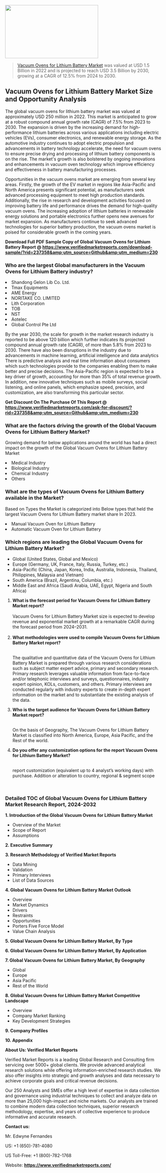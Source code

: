 <img src="https://ffe5etoiles.com/wp-content/uploads/2024/12/MST1-300x171.png" alt="" width="300" height="171" class="alignnone size-medium wp-image-20088" /><blockquote><p><p><a href="https://www.verifiedmarketreports.com/download-sample/?rid=237358&utm_source=Github&utm_medium=230" target="_blank">Vacuum Ovens for Lithium Battery Market</a> was valued at USD 1.5 Billion in 2022 and is projected to reach USD 3.5 Billion by 2030, growing at a CAGR of 12.5% from 2024 to 2030.</p></blockquote><p><h2>Vacuum Ovens for Lithium Battery Market Size and Opportunity Analysis</h2><p>The global vacuum ovens for lithium battery market was valued at approximately USD 250 million in 2022. This market is anticipated to grow at a robust compound annual growth rate (CAGR) of 7.5% from 2023 to 2030. The expansion is driven by the increasing demand for high-performance lithium batteries across various applications including electric vehicles (EVs), consumer electronics, and renewable energy storage. As the automotive industry continues to adopt electric propulsion and advancements in battery technology accelerate, the need for vacuum ovens to ensure precise drying and processing of lithium battery components is on the rise. The market's growth is also bolstered by ongoing innovations and enhancements in vacuum oven technology which improve efficiency and effectiveness in battery manufacturing processes.</p><p>Opportunities in the vacuum ovens market are emerging from several key areas. Firstly, the growth of the EV market in regions like Asia-Pacific and North America presents significant potential, as manufacturers seek advanced processing equipment to meet high production standards. Additionally, the rise in research and development activities focused on improving battery life and performance drives the demand for high-quality vacuum ovens. The increasing adoption of lithium batteries in renewable energy solutions and portable electronics further opens new avenues for market expansion. As manufacturers continue to seek advanced technologies for superior battery production, the vacuum ovens market is poised for considerable growth in the coming years.</p></p><p class=""><strong>Download Full PDF Sample Copy of Global Vacuum Ovens for Lithium Battery Report @ <a href="https://www.verifiedmarketreports.com/download-sample/?rid=237358&amp;utm_source=Github&amp;utm_medium=230" target="_blank">https://www.verifiedmarketreports.com/download-sample/?rid=237358&amp;utm_source=Github&amp;utm_medium=230</a></strong></p><h3 id="" class="">Who are the largest Global manufacturers in the Vacuum Ovens for Lithium Battery industry?</h3><p><li>Shandong Gelon Lib Co. Ltd.</li><li> Tmax Equipments</li><li> AME Energy</li><li> NORITAKE CO. LIMITED</li><li> Lith Corporation</li><li> TOB</li><li> NST</li><li> Aotelec</li><li> Global Control Pte Ltd</li></p><div class=""><div class="" dir="" data-message-author-role="" data-message-id="" data-message-model-slug=""><div class=""><div class=""><div class=""><div class="" dir="" data-message-author-role="" data-message-id="" data-message-model-slug=""><div class=""><div class=""><p>By the year 2030, the scale for growth in the market research industry is reported to be above 120 billion which further indicates its projected compound annual growth rate (CAGR), of more than 5.8% from 2023 to 2030. There have also been disruptions in the industry due to advancements in machine learning, artificial intelligence and data analytics There is predictive analysis and real time information about consumers which such technologies provide to the companies enabling them to make better and precise decisions. The Asia-Pacific region is expected to be a key driver of growth, accounting for more than 35% of total revenue growth. In addition, new innovative techniques such as mobile surveys, social listening, and online panels, which emphasize speed, precision, and customization, are also transforming this particular sector.</p><p><strong>Get Discount On The Purchase Of This Report @&nbsp; <a href="https://www.verifiedmarketreports.com/ask-for-discount/?rid=237358&amp;utm_source=Github&amp;utm_medium=230" target="_blank">https://www.verifiedmarketreports.com/ask-for-discount/?rid=237358&amp;utm_source=Github&amp;utm_medium=230</a></strong></p></div></div></div></div></div></div></div></div><h3 id="" class="">What are the factors driving the growth of the Global Vacuum Ovens for Lithium Battery Market?</h3><p id="" class="">Growing demand for below applications around the world has had a direct impact on the growth of the Global Vacuum Ovens for Lithium Battery Market</p><p id="" class=""><li>Medical Industry</li><li> Biological Industry</li><li> Chemical Industry</li><li> Others</li></p><h3 id="" class="">What are the types of Vacuum Ovens for Lithium Battery available in the Market?</h3><p id="" class="">Based on Types the Market is categorized into Below types that held the largest Vacuum Ovens for Lithium Battery market share In 2023.</p><p id="" class=""><li>Manual Vacuum Oven for Lithium Battery</li><li> Automatic Vacuum Oven for Lithium Battery</li></p><h3 id="" class="">Which regions are leading the Global Vacuum Ovens for Lithium Battery Market?</h3><ul><li>Global (United States, Global and Mexico)</li><li>Europe (Germany, UK, France, Italy, Russia, Turkey, etc.)</li><li>Asia-Pacific (China, Japan, Korea, India, Australia, Indonesia, Thailand, Philippines, Malaysia and Vietnam)</li><li>South America (Brazil, Argentina, Columbia, etc.)</li><li>Middle East and Africa (Saudi Arabia, UAE, Egypt, Nigeria and South Africa)</li></ul><p><ol><li><strong>What is the forecast period for Vacuum Ovens for Lithium Battery Market report?<br /></strong><br /><span data-sheets-root="1" data-sheets-value="{&quot;1&quot;:2,&quot;2&quot;:&quot;XXXX size is expected to develop revenue and exponential market growth at a remarkable CAGR during the forecast period from 2024&ndash;2030.&quot;}" data-sheets-userformat="{&quot;2&quot;:12674,&quot;4&quot;:{&quot;1&quot;:2,&quot;2&quot;:16776960},&quot;10&quot;:2,&quot;11&quot;:0,&quot;15&quot;:&quot;Arial&quot;,&quot;16&quot;:12}">Vacuum Ovens for Lithium Battery Market size is expected to develop revenue and exponential market growth at a remarkable CAGR during the forecast period from 2024&ndash;2031.</span><br /><br /></li><li><strong>What methodologies were used to compile Vacuum Ovens for Lithium Battery Market report?<br /><br /></strong><p>The qualitative and quantitative data of the&nbsp;Vacuum Ovens for Lithium Battery Market is prepared through various research considerations such as subject matter expert advice, primary and secondary research. Primary research leverages valuable information from face-to-face and/or telephonic interviews and surveys, questionnaires, industry expert opinion, KOLs, customers, and others. Primary interviews are conducted regularly with industry experts to create in-depth expert information on the market and to substantiate the existing analysis of the data.&nbsp;</p></li><li><strong>Who is the target audience for Vacuum Ovens for Lithium Battery Market report?<br /><br /></strong><p>On the basis of Geography, The&nbsp;Vacuum Ovens for Lithium Battery Market is classified into North America, Europe, Asia Pacific, and the Rest of the world.</p></li><li><strong>Do you offer any customization options for the report Vacuum Ovens for Lithium Battery Market?<br /><br /></strong><p>report customization (equivalent up to 4 analyst&rsquo;s working days) with purchase. Addition or alteration to country, regional &amp; segment scope</p><p>&nbsp;</p></li></ol></p><h3 id="" class="">Detailed TOC of Global Vacuum Ovens for Lithium Battery Market Research Report, 2024-2032</h3><p id="" class=""><strong>1. Introduction of the Global Vacuum Ovens for Lithium Battery Market</strong></p><ul><li>Overview of the Market</li><li>Scope of Report</li><li>Assumptions</li></ul><p id="" class=""><strong>2. Executive Summary</strong></p><p id="" class=""><strong>3. Research Methodology of&nbsp;Verified Market Reports</strong></p><ul><li>Data Mining</li><li>Validation</li><li>Primary Interviews</li><li>List of Data Sources</li></ul><p id="" class=""><strong>4. Global Vacuum Ovens for Lithium Battery Market Outlook</strong></p><ul><li>Overview</li><li>Market Dynamics</li><li>Drivers</li><li>Restraints</li><li>Opportunities</li><li>Porters Five Force Model</li><li>Value Chain Analysis</li></ul><p id="" class=""><strong>5. Global Vacuum Ovens for Lithium Battery Market, By&nbsp;Type</strong></p><p id="" class=""><strong>6. Global Vacuum Ovens for Lithium Battery Market, By Application</strong></p><p id="" class=""><strong>7. Global Vacuum Ovens for Lithium Battery Market, By Geography</strong></p><ul><li>Global</li><li>Europe</li><li>Asia Pacific</li><li>Rest of the World</li></ul><p id="" class=""><strong>8. Global Vacuum Ovens for Lithium Battery Market Competitive Landscape</strong></p><ul><li>Overview</li><li>Company Market Ranking</li><li>Key Development Strategies</li></ul><p id="" class=""><strong>9. Company Profiles</strong></p><p id="" class=""><strong>10. Appendix</strong></p><p id="" class=""><strong>About Us: Verified Market Reports</strong></p><p id="" class="">Verified Market Reports is a leading Global Research and Consulting firm servicing over 5000+ global clients. We provide advanced analytical research solutions while offering information-enriched research studies. We also offer insights into strategic and growth analyses and data necessary to achieve corporate goals and critical revenue decisions.</p><p id="" class="">Our 250 Analysts and SMEs offer a high level of expertise in data collection and governance using industrial techniques to collect and analyze data on more than 25,000 high-impact and niche markets. Our analysts are trained to combine modern data collection techniques, superior research methodology, expertise, and years of collective experience to produce informative and accurate research.</p><p id="" class=""><strong>Contact us:</strong></p><p id="" class="">Mr. Edwyne Fernandes</p><p id="" class="">US: +1 (650)-781-4080</p><p id="" class="">US Toll-Free: +1 (800)-782-1768</p><p id="" class="">Website: <a target="" data-test-app-aware-link=""><strong>https://www.verifiedmarketreports.com/</strong></a></p>
